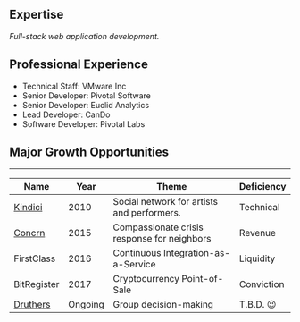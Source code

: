 ## Expertise
*Full-stack web application development.*

## Professional Experience
- Technical Staff: VMware Inc
- Senior Developer: Pivotal Software
- Senior Developer: Euclid Analytics
- Lead Developer: CanDo
- Software Developer: Pivotal Labs

## Major Growth Opportunities

---

| Name                                        	| Year    	| Theme                                       	| Deficiency 	|
|---------------------------------------------	|---------	|---------------------------------------------	|------------	|
| [Kindici](https://angel.co/company/kindici) 	| 2010    	| Social network for artists and performers.  	| Technical  	|
| [Concrn](https://concrn.org/)               	| 2015    	| Compassionate crisis response for neighbors 	| Revenue    	|
| FirstClass                                  	| 2016    	| Continuous Integration-as-a-Service         	| Liquidity  	|
| BitRegister                                 	| 2017    	| Cryptocurrency Point-of-Sale                	| Conviction 	|
| [Druthers](https://druthers.app)            	| Ongoing 	| Group decision-making                       	|  T.B.D. 😉  |
